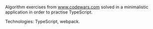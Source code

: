 Algorithm exercises from www.codewars.com solved in a minimalistic application in order to practise TypeScript.

Technologies: TypeScript, webpack.
